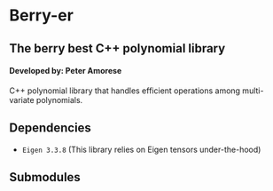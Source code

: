 # Berry-er 
## The berry best C++ polynomial library
#### Developed by: Peter Amorese
C++ polynomial library that handles efficient operations among multi-variate polynomials.

## Dependencies
 - `Eigen 3.3.8` (This library relies on Eigen tensors under-the-hood)

## Submodules

